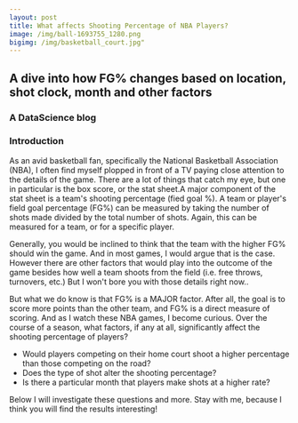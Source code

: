 ```yaml
---
layout: post
title: What affects Shooting Percentage of NBA Players?
image: /img/ball-1693755_1280.png
bigimg: /img/basketball_court.jpg"
---
```

  
## A dive into how FG% changes based on location, shot clock, month and other factors

### A DataScience blog


### Introduction

As an avid basketball fan, specifically the National Basketball Association (NBA), I often find myself plopped in front of a TV paying close attention to the details of the game. There are a lot of things that catch my eye, but one in particular is the box score, or the stat sheet.A major component of the stat sheet is a team's shooting percentage (fied goal %). A team or player's field goal percentage (FG%) can be measured by taking the number of shots made divided by the total number of shots. Again, this can be measured for a team, or for a specific player. 

Generally, you would be inclined to think that the team with the higher FG% should win the game. And in most games, I would argue that is the case. However there are other factors that would play into the outcome of the game besides how well a team shoots from the field (i.e. free throws, turnovers, etc.) But I won't bore you with those details right now..

But what we do know is that FG% is a MAJOR factor. After all, the goal is to score more points than the other team, and FG% is a direct measure of scoring. And as I watch these NBA games, I become curious. Over the course of a season, what factors, if any at all, significantly affect the shooting percentage of players?

- Would players competing on their home court shoot a higher percentage than those competing on the road?
- Does the type of shot alter the shooting percentage?
- Is there a particular month that players make shots at a higher rate?

Below I will investigate these questions and more. Stay with me, because I think you will find the results interesting!
